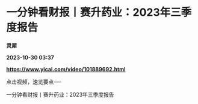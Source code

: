 # 一分钟看财报丨赛升药业：2023年三季度报告
**灵犀**

**2023-10-30 03:37**

**https://www.yicai.com/video/101889692.html**

点击视频，速览要点──

一分钟看财报丨赛升药业：2023年三季度报告